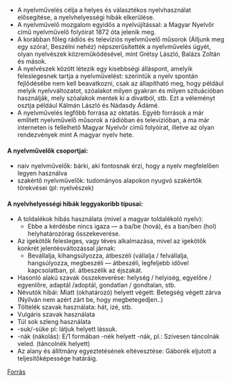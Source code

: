 - A nyelvművelés célja a helyes és választékos nyelvhasználat elősegítése, a nyelvhelyességi hibák elkerülése.
- A nyelvművelő mozgalom egyidős a nyelvújítással: a Magyar Nyelvőr című nyelvművelő folyóirat 1872 óta jelenik meg.
- A korábban főleg rádiós és televíziós nyelvművelő műsorok (Álljunk meg egy szóra!, Beszélni nehéz) népszerűsítették a nyelvművelés ügyét, olyan nyelvészek közreműködésével, mint Grétsy László, Balázs Zoltán és mások.
- A nyelvészek között létezik egy kisebbségi álláspont, amelyik feleslegesnek tartja a nyelvművelést: szerintük a nyelv spontán fejlődésébe nem kell beavatkozni, csak az állapítható meg, hogy például melyik nyelvváltozatot, szóalakot milyen gyakran és milyen szituációban használják, mely szóalakok mentek ki a divatból, stb. Ezt a véleményt osztja például Kálmán László és Nádasdy Ádámé.
- A nyelvművelés legfőbb forrása az oktatás. Egyéb források a már említett nyelvművelő műsorok a rádióban és televízióban, a ma már interneten is fellelhető Magyar Nyelvőr című folyóirat, illetve az olyan rendezvények mint A magyar nyelv hete.

#### A nyelvművelők csoportjai:

- naiv nyelvművelők: bárki, aki fontosnak érzi, hogy a nyelv megfelelően legyen használva
- szakértő nyelvművelők: tudományos alapokon nyugvó szakértők törekvései (pl: nyelvészek)

#### A nyelvhelyességi hibák leggyakoribb típusai:

- A toldalékok hibás használata (mivel a magyar toldalékoló nyelv):
	-  Ebbe a kérdésbe nincs igaza — a ba/be (hová), és a ban/ben (hol) helyhatározórag összekeverése.
- Az igekötők felesleges, vagy téves alkalmazása, mivel az igekötők konkrét jelentésváltozással járnak:
	- Bevállalja, kihangsúlyozza, átbeszéli (vállalja / felvállalja, hangsúlyozza, megbeszéli — átbeszéli, legfeljebb idővel kapcsolatban, pl. átbeszélik az éjszakát.
-  Hasonló alakú szavak összekeverése: helység / helyiség, egyelőre / egyenlőre, adaptál /adoptál, gondatlan / gondtalan, stb.
- Névutók hibái: Miatt (okhatározó) helyett végett: Betegség végett zárva (Nyilván nem azért zárt be, hogy megbetegedjen..)
- Töltelék szavak használata: hát, izé, stb.
- Vulgáris szavak használata
- Túl sok szleng használata
- -suk/-süke pl: látjuk helyett lássuk.
- -nák (nákolás): E/1 formában -nék helyett -nák, pl.: Szívesen táncolnák veled. (táncolnék helyett)
- Az alany és állítmány egyeztetésének eltévesztése: Gáborék eljutott a teljesítőképessége határáig.

[Forrás](https://erettsegi.com/tetelek/nyelvtan/a-nyelvmuveles-vazlat/)

